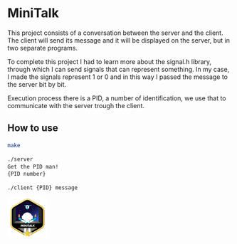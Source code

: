 
# MiniTalk

This project consists of a conversation between the server and the client. The client will send its message and it will be displayed on the server, but in two separate programs.

To complete this project I had to learn more about the signal.h library, through which I can send signals that can represent something. In my case, I made the signals represent 1 or 0 and in this way I passed the message to the server bit by bit.

Execution process there is a PID, a number of identification, we use that to communicate with the server trough the client.
## How to use

```bash
make
```
```bash
./server
Get the PID man!
{PID number}
```
```bash
./client {PID} message
```

![Logo](https://github.com/willtrigo/willtrigo/raw/main/42_badges/minitalkm.png)

